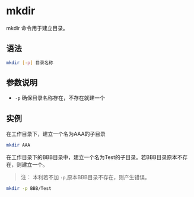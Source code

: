 # mkdir

mkdir 命令用于建立目录。

## 语法

```bash
mkdir [-p] 目录名称
```

## 参数说明

- `-p` 确保目录名称存在，不存在就建一个

## 实例

在工作目录下，建立一个名为AAA的子目录

```bash
mkdir AAA
```

在工作目录下的BBB目录中，建立一个名为Test的子目录。若BBB目录原本不存在，则建立一个。

> 注： 本利若不加 `-p`,原本BBB目录不存在，则产生错误。

```bash
mkdir -p BBB/Test
```